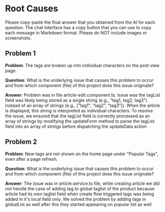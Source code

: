 
# Root Causes

Please copy-paste the final answer that you obtained from the AI for each question. The chat interface has a copy button that you can use to copy each message in Markdown format. Please do NOT include images or screenshots.

## Problem 1

**Problem**: The tags are broken up into individual characters on the post view page.

**Question**: What is the underlying issue that causes this problem to occur and from which component (file) of this project does this issue originate?

**Answer**: Problem was in file article-edit.component.ts. Issue was the tagList field was likely being stored as a single string (e.g., "tag1, tag2, tag3") instead of an array of strings (e.g., ["tag1", "tag2", "tag3"]). When the article is displayed, this string is interpreted as individual characters. To resolve the issue, we ensured that the tagList field is correctly processed as an array of strings by modifying the updateForm method to parse the tagList field into an array of strings before dispatching the updateData action


## Problem 2

**Problem**: New tags  are not shown on the home page under "Popular Tags", even after a page refresh.

**Question**: What is the underlying issue that causes this problem to occur and from which component (file) of this project does this issue originate?

**Answer**: The issue was in article.service.ts file, while creating article we did not handle the case of adding tag to global taglist of the product because article had its own taglist field when create flow triggered tags was being added in it's local field only. We solved the problem by adding tags in globalList as well after this they started appearing on popular list as well

